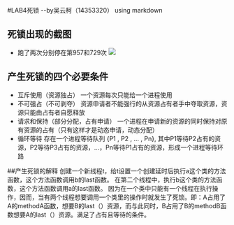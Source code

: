 #LAB4死锁
           --by吴云柯（14353320） using markdown


## 死锁出现的截图
* 跑了两次分别停在第957和729次
![](http://i1.piimg.com/567571/703224e486d6fcfa.png)


## 产生死锁的四个必要条件
* 互斥使用（资源独占） 
              一个资源每次只能给一个进程使用
* 不可强占（不可剥夺） 
资源申请者不能强行的从资源占有者手中夺取资源，资源只能由占有者自愿释放 
* 请求和保持（部分分配，占有申请） 
一个进程在申请新的资源的同时保持对原有资源的占有（只有这样才是动态申请，动态分配） 
* 循环等待 
存在一个进程等待队列 
{P1 , P2 , … , Pn}, 
其中P1等待P2占有的资源，P2等待P3占有的资源，…，Pn等待P1占有的资源，形成一个进程等待环路


##产生死锁的解释
创建一个新线程t，给t设置一个创建延时后执行a这个类的方法函数，这个方法函数调用b的last函数。
在第二个线程中，执行b这个类的方法函数，这个方法函数调用a的last函数。
因为在一个类中只能有一个线程在执行操作，因而，当有两个线程想要调用一个类里的操作时就发生了死锁。即：A占用了A的methodA函数，想要B的last（）资源，而与此同时，B占用了B的methodB函数想要A的last（）资源。满足了占有且等待的条件。